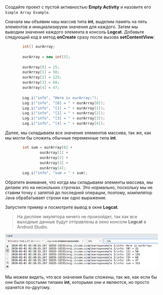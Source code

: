 Создайте проект с пустой активностью **Empty Activity** и назовите его ```Simple Array Example```.

Сначала мы объявим наш массив типа **int**, выделим память на пять элементов и инициализируем значения для каждого. Затем мы выводим значение каждого элемента в консоль **Logcat**. Добавьте следующий код в метод **onCreate** сразу после вызова **setContentView**:
```java
        int[] ourArray;

        ourArray = new int[5];

        ourArray[0] = 25;
        ourArray[1] = 50;
        ourArray[2] = 125;
        ourArray[3] = 68;
        ourArray[4] = 47;

        Log.i("info", "Here is ourArray:");
        Log.i("info", "[0] = " + ourArray[0]);
        Log.i("info", "[1] = " + ourArray[1]);
        Log.i("info", "[2] = " + ourArray[2]);
        Log.i("info", "[3] = " + ourArray[3]);
        Log.i("info", "[4] = " + ourArray[4]);
```
Далее, мы складываем все значения элементов массива, так же, как мы могли бы сложить обычные переменные типа **int**. 
```java
        int sum = ourArray[0] +
                ourArray[1] +
                ourArray[2] +
                ourArray[3] +
                ourArray[4];
        Log.i("info", "sum = " + sum);
```
Обратите внимание, что когда мы складываем элементы массива, мы делаем это на нескольких строчках. Это нормально, поскольку мы не ставим точку с запятой до последней операции, поэтому, компилятор Java обрабатывает строки как одно выражение. 

Запустите пример и посмотрите вывод в окне **Logcat**.

> На дисплее эмулятора ничего не произойдет, так как все выходные данные будут отправлены в окно консоли **Logcat** в Android Studio.

![](assets/logcat.png)

Мы можем видеть, что все значения были сложены, так же, как если бы они были простыми типами **int**, которыми они и являются, но просто хранятся по-другому.

